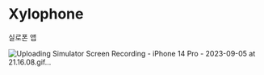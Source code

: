 # Xylophone
실로폰 앱

![Uploading Simulator Screen Recording - iPhone 14 Pro - 2023-09-05 at 21.16.08.gif…]()
